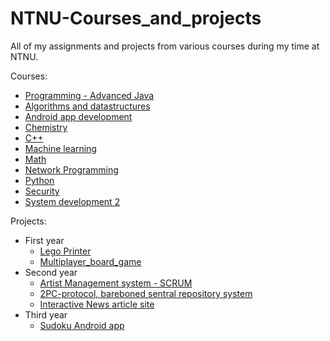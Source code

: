 # NTNU-Courses_and_projects
All of my assignments and projects from various courses during my time at NTNU.

Courses:
* [Programming - Advanced Java](/Courses/Programmering-videregående)
* [Algorithms and datastructures](/Courses/Algorithms_and_datastructures)
* [Android app development](/Courses/Android_app_development)
* [Chemistry](/Courses/Chemistry)
* [C++](/Courses/Cplusplus)
* [Machine learning](/Courses/Machine_learning)
* [Math](/Courses/Math)
* [Network Programming](/Courses/NetworkProgramming)
* [Python](/Courses/Python)
* [Security](/Courses/Security)
* [System development 2](/Courses/System_development2)

Projects:
* First year
  - [Lego Printer](/Projects/first-year/Lego_printer)
  - [Multiplayer_board_game](/Projects/first-year/Multiplayer_board_game)
* Second year
  - [Artist Management system - SCRUM](/Projects/second-year/System_development2-Scrum-Harmoni_management_system)
  - [2PC-protocol, bareboned sentral repository system](/Projects/second-year/Network_programming-2PC_protocol)
  - [Interactive News article site](/Projects/second-year/System_development2-News_site)
* Third year
  - [Sudoku Android app](/Projects/third-year/Android_Sudoku_app)
